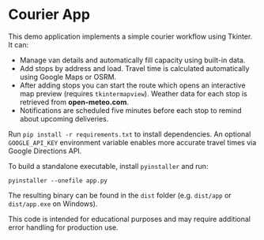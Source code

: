 # Courier App

This demo application implements a simple courier workflow using Tkinter. It can:

- Manage van details and automatically fill capacity using built-in data.
- Add stops by address and load. Travel time is calculated automatically using Google Maps or OSRM.
- After adding stops you can start the route which opens an interactive map preview (requires `tkintermapview`). Weather data for each stop is retrieved from **open-meteo.com**.
- Notifications are scheduled five minutes before each stop to remind about upcoming deliveries.

Run `pip install -r requirements.txt` to install dependencies. An optional `GOOGLE_API_KEY` environment variable enables more accurate travel times via Google Directions API.

To build a standalone executable, install `pyinstaller` and run:

```
pyinstaller --onefile app.py
```

The resulting binary can be found in the `dist` folder (e.g. `dist/app` or `dist/app.exe` on Windows).

This code is intended for educational purposes and may require additional error handling for production use.
